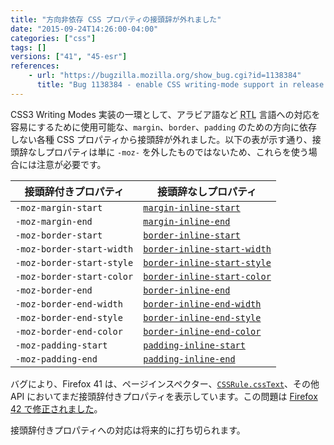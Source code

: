 ```yaml
---
title: "方向非依存 CSS プロパティの接頭辞が外れました"
date: "2015-09-24T14:26:00-04:00"
categories: ["css"]
tags: []
versions: ["41", "45-esr"]
references:
    - url: "https://bugzilla.mozilla.org/show_bug.cgi?id=1138384"
      title: "Bug 1138384 - enable CSS writing-mode support in release channels"
---
```

CSS3 Writing Modes 実装の一環として、アラビア語など <abbr title="Right-to-Left">RTL</abbr> 言語への対応を容易にするために使用可能な、`margin`、`border`、`padding` のための方向に依存しない各種 CSS プロパティから接頭辞が外れました。以下の表が示す通り、接頭辞なしプロパティは単に `-moz-` を外したものではないため、これらを使う場合には注意が必要です。

| 接頭辞付きプロパティ        | 接頭辞なしプロパティ                                                                                     |
| ------------------------- | ------------------------------------------------------------------------------------------------------ |
| `-moz-margin-start`       | [`margin-inline-start`](https://developer.mozilla.org/docs/Web/CSS/margin-inline-start)             |
| `-moz-margin-end`         | [`margin-inline-end`](https://developer.mozilla.org/docs/Web/CSS/margin-inline-end)                 |
| `-moz-border-start`       | [`border-inline-start`](https://developer.mozilla.org/docs/Web/CSS/border-inline-start)             |
| `-moz-border-start-width` | [`border-inline-start-width`](https://developer.mozilla.org/docs/Web/CSS/border-inline-start-width) |
| `-moz-border-start-style` | [`border-inline-start-style`](https://developer.mozilla.org/docs/Web/CSS/border-inline-start-style) |
| `-moz-border-start-color` | [`border-inline-start-color`](https://developer.mozilla.org/docs/Web/CSS/border-inline-start-color) |
| `-moz-border-end`         | [`border-inline-end`](https://developer.mozilla.org/docs/Web/CSS/border-inline-end)                 |
| `-moz-border-end-width`   | [`border-inline-end-width`](https://developer.mozilla.org/docs/Web/CSS/border-inline-end-width)     |
| `-moz-border-end-style`   | [`border-inline-end-style`](https://developer.mozilla.org/docs/Web/CSS/border-inline-end-style)     |
| `-moz-border-end-color`   | [`border-inline-end-color`](https://developer.mozilla.org/docs/Web/CSS/border-inline-end-color)     |
| `-moz-padding-start`      | [`padding-inline-start`](https://developer.mozilla.org/docs/Web/CSS/padding-inline-start)           |
| `-moz-padding-end`        | [`padding-inline-end`](https://developer.mozilla.org/docs/Web/CSS/padding-inline-start)             |

バグにより、Firefox 41 は、ページインスペクター、[`CSSRule.cssText`](https://developer.mozilla.org/docs/Web/API/CSSRule/cssText)、その他 API においてまだ接頭辞付きプロパティを表示しています。この問題は [Firefox 42 で修正されました](https://www.fxsitecompat.dev/ja/docs/2015/cssrule-csstext-now-returns-unprefixed-writing-mode-aware-properties/)。

接頭辞付きプロパティへの対応は将来的に打ち切られます。
